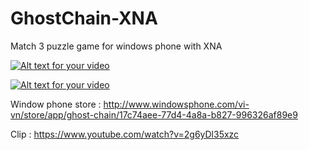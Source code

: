 GhostChain-XNA
==============

Match 3 puzzle game for windows phone with XNA

[![Alt text for your video](https://cloud.githubusercontent.com/assets/10323871/5598098/bcba06dc-9264-11e4-9a5a-19293f76e820.jpg)](http://www.windowsphone.com/vi-vn/store/app/ghost-chain/17c74aee-77d4-4a8a-b827-996326af89e9)

[![Alt text for your video](https://cloud.githubusercontent.com/assets/10323871/5598045/9dd7a3ba-9263-11e4-9005-2033c60096ec.gif)](https://www.youtube.com/watch?v=NVIFdrNS_Jo)

Window phone store : http://www.windowsphone.com/vi-vn/store/app/ghost-chain/17c74aee-77d4-4a8a-b827-996326af89e9

Clip : https://www.youtube.com/watch?v=2g6yDl35xzc
